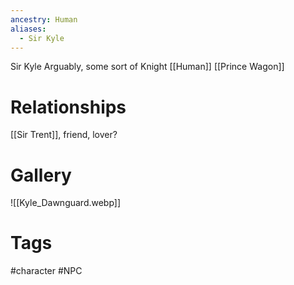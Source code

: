 ```yaml
---
ancestry: Human
aliases:
  - Sir Kyle
---
```

Sir Kyle
Arguably, some sort of Knight
[[Human]]
[[Prince Wagon]]
# Relationships
[[Sir Trent]], friend, lover?

# Gallery
![[Kyle_Dawnguard.webp]]

# Tags
#character #NPC 
